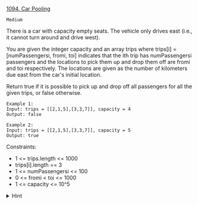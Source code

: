 [1094. Car Pooling](https://leetcode.com/problems/car-pooling/)

`Medium`

There is a car with capacity empty seats. The vehicle only drives east (i.e., it cannot turn around and drive west).

You are given the integer capacity and an array trips where trips[i] = [numPassengersi, fromi, toi] indicates that the ith trip has numPassengersi passengers and the locations to pick them up and drop them off are fromi and toi respectively. The locations are given as the number of kilometers due east from the car's initial location.

Return true if it is possible to pick up and drop off all passengers for all the given trips, or false otherwise.

```
Example 1:
Input: trips = [[2,1,5],[3,3,7]], capacity = 4
Output: false

Example 2:
Input: trips = [[2,1,5],[3,3,7]], capacity = 5
Output: true
```

Constraints:

- 1 <= trips.length <= 1000
- trips[i].length == 3
- 1 <= numPassengersi <= 100
- 0 <= fromi < toi <= 1000
- 1 <= capacity <= 10^5

<details>
<summary>Hint</summary>

Sort the pickup and dropoff events by location, then process them in order.
</details>